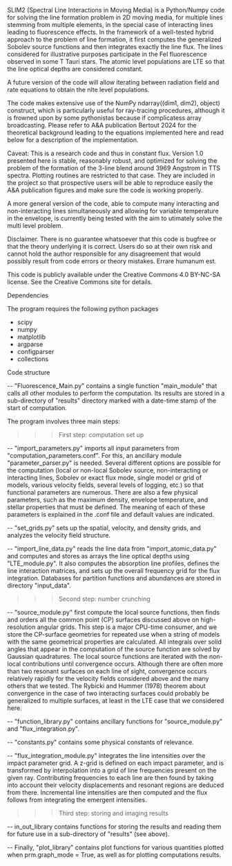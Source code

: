 SLIM2 (Spectral Line Interactions in Moving Media) is a Python/Numpy code for solving the line formation problem
in 2D moving media, for multiple lines stemming from multiple elements, in the special case of interacting
lines leading to fluorescence effects. In the framework of a well-tested hybrid approach to the problem of line
formation, it first computes the generalized Sobolev source functions and then integrates exactly the line flux.
The lines considered for illustrative purposes participate in the FeI fluorescence observed in some T Tauri
stars. The atomic level populations are LTE so that the line optical depths are considered constant.

A future version of the code will allow iterating between radiation field and rate equations to obtain
the nlte level populations.

The code makes extensive use of the NumPy ndarray((dim1, dim2), object) construct, which is particularly useful
for ray-tracing procedures, although it is frowned upon by some pythonistas because if complicatess
array broadcasting. Please refer to A&A publication Bertout 2024 for the theoretical background leading to the
equations implemented here and read below for a description of the implementation.

Caveat: This is a research code and thus in constant flux. Version 1.0 presented here is stable, reasonably robust,
and optimized for solving the problem of the formation of the 3-line blend around 3969 Angstrom in TTS spectra. 
Plotting routines are restricted to that case. They are included in the project so that prospective users will be 
able to reproduce easily the A&A publication figures and make sure the code is working properly.

A more general version of the code, able to compute many interacting and non-interacting lines simultaneously
and allowing for variable temperature in the envelope, is currently being tested with the aim to utimately solve
the multi level problem.

Disclaimer. There is no guarantee whatsoever that this code is bugfree or that the theory underlying it is correct. 
Users do so at their own risk and cannot hold the author responsible for any disagreement that would possibly result 
from code errors or theory mistakes. Errare humanum est.

This code is publicly available under the Creative Commons 4.0 BY-NC-SA license. 
See the Creative Commons site for details.

Dependencies

The program requires the following python packages
- scipy
- numpy
- matplotlib
- argparse
- configparser
- collections

Code structure

-- "Fluorescence_Main.py" contains a single function "main_module" that calls all other modules 
to perform the computation. Its results are stored in a sub-directory of "results" directory 
marked with a date-time stamp of the start of computation.

The program involves three main steps:

>>> First step: computation set up

-- "import_parameters.py" imports all input parameters from "computation_parameters.conf". For this, an ancillary module
"parameter_parser.py" is needed. Several different options are possible for the computation (local or non-local 
Sobolev source, non-interacting or interacting lines, Sobolev or exact flux mode, single model or grid of models, 
various velocity fields, several levels of logging,  etc.) so that functional parameters are numerous. There are also 
a few physical parameters, such as the maximum density, envelope temperature, and stellar properties that must be 
defined. The meaning of each of these parameters is explained in the .conf file and default values are indicated.

-- "set_grids.py" sets up the spatial, velocity, and density grids, and analyzes the velocity field structure.

-- "import_line_data.py" reads the line data from "import_atomic_data.py" and computes and stores as arrays the line 
optical depths using "LTE_module.py". It also computes the absorption line profiles, defines the line interaction 
matrices, and sets up the overall frequency grid for the flux integration. Databases for partition functions and 
abundances are stored in directory "input_data".

>>> Second step: number crunching

-- "source_module.py" first compute the local source functions, then finds and orders all the common point 
(CP) surfaces discussed above on high-resolution angular grids. 
This step is a major CPU-time consumer, and we store the CP-surface geometries for repeated use 
when a string of models with the same geometrical properties are calculated. All integrals over solid angles 
that appear in the computation of the source function are solved by Gaussian quadratures. The local source 
functions are iterated with the non-local contributions until convergence occurs. Although there 
are often more than two resonant surfaces on each line of sight, convergence occurs relatively rapidly for the 
velocity fields considered above and the many others that we tested. The Rybicki and Hummer (1978) theorem about 
convergence in the case of two interacting surfaces could probably be generalized to multiple surfaces, at least 
in the LTE case that we considered here.

-- "function_library.py" contains ancillary functions for "source_module.py" and "flux_integration.py".

-- "constants.py" contains some physical constants of relevance.

-- "flux_integration_module.py" integrates the line intensities over the impact parameter grid. A z-grid is defined 
on each impact parameter, and is transformed by interpolation into a grid of line frequencies present on the 
given ray. Contributing frequencies to each line are then found by taking into account their velocity 
displacements and resonant regions are deduced from there. Incremental line intensities are then computed 
and the flux follows from integrating the emergent intensities.

>>> Third step: storing and imaging results

-- in_out_library contains functions for storing the results and reading them for future use 
in a sub-directory of "results" (see above).

-- Finally, "plot_library" contains plot functions for various quantities plotted when prm.graph_mode = True,
as well as for plotting computations results.
	

